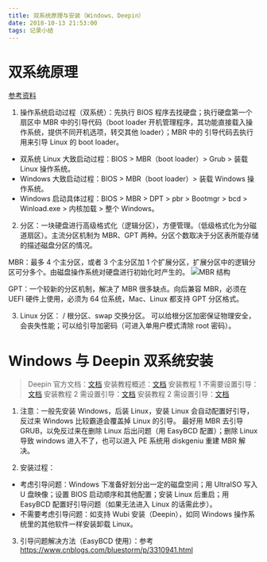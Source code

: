 ```yaml
---
title: 双系统原理与安装（Windows、Deepin）
date: 2018-10-13 21:53:00
tags: 记录小结
---
```

# 双系统原理
[参考资料](https://wenku.baidu.com/view/a153663583c4bb4cf6ecd101.html?from=search)

1. 操作系统启动过程（双系统）：先执行 BIOS 程序去找硬盘；执行硬盘第一个扇区中 MBR 中的引导代码（boot loader 开机管理程序，其功能直接载入操作系统，提供不同开机选项，转交其他 loader）；MBR 中的 引导代码去执行用来引导 Linux 的 boot loader。

- 双系统 Linux 大致启动过程：BIOS > MBR（boot loader）> Grub > 装载 Linux 操作系统。
- Windows 大致启动过程：BIOS > MBR（boot loader）> 装载 Windows 操作系统。
- Windows 启动具体过程：BIOS > MBR > DPT > pbr > Bootmgr > bcd > Winload.exe > 内核加载 > 整个 Windows。

2. 分区：一块硬盘进行高级格式化（逻辑分区），方便管理。（低级格式化为分磁道扇区）。主流分区机制为 MBR、GPT 两种。分区个数取决于分区表所能存储的描述磁盘分区的情况。

MBR：最多 4 个主分区，或者 3 个主分区加 1 个扩展分区，扩展分区中的逻辑分区可分多个。由磁盘操作系统对硬盘进行初始化时产生的。
![MBR 结构](图1.PNG)

GPT：一个较新的分区机制，解决了 MBR 很多缺点。向后兼容 MBR，必须在 UEFI 硬件上使用，必须为 64 位系统，Mac、Linux 都支持 GPT 分区格式。

3. Linux 分区：
/ 根分区、swap 交换分区。
可以给根分区加密保证物理安全，会丧失性能；可以给引导加密码（可进入单用户模式清除 root 密码）。

# Windows 与 Deepin 双系统安装
> Deepin 官方文档：[文档](https://wiki.deepin.org/wiki/%E5%8E%9F%E7%94%9F%E5%AE%89%E8%A3%85#.E5.A4.9A.E7.A1.AC.E7.9B.98.E6.97.B6.E5.AE.89.E8.A3.85_deepin_.E5.87.BA.E7.8E.B0.E7.9A.84.E6.97.A0.E6.B3.95.E5.BC.95.E5.AF.BC.E7.9A.84.E9.97.AE.E9.A2.98)
安装教程概述：[文档](https://www.sohu.com/a/131947517_512490)
安装教程 1 不需要设置引导：[文档](https://jingyan.baidu.com/article/17bd8e524527a985ab2bb82e.html)
安装教程 2 需设置引导：[文档](https://mini.eastday.com/mobile/170422224816708.html)
安装教程 2 需设置引导：[文档](https://bbs.deepin.org/forum.php?mod=viewthread&tid=158334&extra=)

1. 注意：一般先安装 Windows，后装 Linux，安装 Linux 会自动配置好引导，反过来 Windows 比较霸道会覆盖掉 Linux 的引导。
最好用 MBR 去引导 GRUB，以免反过来在删除 Linux 后出问题（用 EasyBCD 配置）；删除 Linux 导致 windows 进入不了，也可以进入 PE 系统用 diskgeniu 重建 MBR 解决。

2. 安装过程：
- 考虑引导问题：Windows 下准备好划分出一定的磁盘空间；用 UltraISO 写入 U 盘映像；设置 BIOS 启动顺序和其他配置；安装 Linux 后重启；用 EasyBCD 配置好引导问题（如果无法进入 Linux 的话需此步）。
- 不需要考虑引导问题：如支持 Wubi 安装（Deepin），如同 Windows 操作系统里的其他软件一样安装卸载 Linux。

3. 引导问题解决方法（EasyBCD 使用）：参考 https://www.cnblogs.com/bluestorm/p/3310941.html


